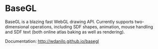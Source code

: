 # BaseGL

BaseGL is a blazing fast WebGL drawing API. Currently supports two-dimensional operations, including SDF shapes, animation, mouse handling and SDF text (both online atlas baking as well as rendering).

Documentation: http://wdanilo.github.io/basegl
